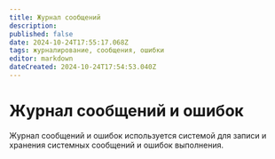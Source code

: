 ```yaml
---
title: Журнал сообщений
description: 
published: false
date: 2024-10-24T17:55:17.068Z
tags: журналирование, сообщения, ошибки
editor: markdown
dateCreated: 2024-10-24T17:54:53.040Z
---
```


# Журнал сообщений и ошибок
Журнал сообщений и ошибок используется системой для записи и хранения системных сообщений и ошибок выполнения.